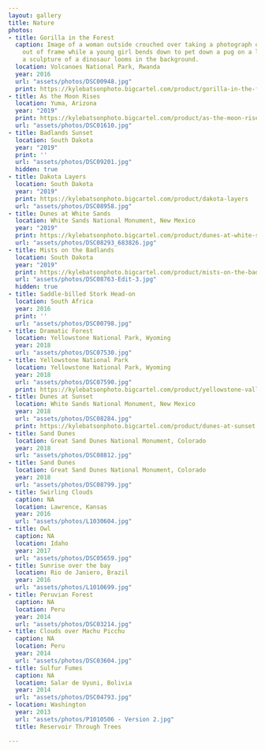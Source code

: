 ```yaml
---
layout: gallery
title: Nature
photos:
- title: Gorilla in the Forest
  caption: Image of a woman outside crouched over taking a photograph of a subject
    out of frame while a young girl bends down to pet down a pug on a leash while
    a sculpture of a dinosaur looms in the background.
  location: Volcanoes National Park, Rwanda
  year: 2016
  url: "assets/photos/DSC00948.jpg"
  print: https://kylebatsonphoto.bigcartel.com/product/gorilla-in-the-forest-rwanda
- title: As the Moon Rises
  location: Yuma, Arizona
  year: "2019"
  print: https://kylebatsonphoto.bigcartel.com/product/as-the-moon-rises
  url: "assets/photos/DSC01610.jpg"
- title: Badlands Sunset
  location: South Dakota
  year: "2019"
  print: ''
  url: "assets/photos/DSC09201.jpg"
  hidden: true
- title: Dakota Layers
  location: South Dakota
  year: "2019"
  print: https://kylebatsonphoto.bigcartel.com/product/dakota-layers
  url: "assets/photos/DSC08958.jpg"
- title: Dunes at White Sands
  location: White Sands National Monument, New Mexico
  year: "2019"
  print: https://kylebatsonphoto.bigcartel.com/product/dunes-at-white-sands
  url: "assets/photos/DSC08293_683826.jpg"
- title: Mists on the Badlands
  location: South Dakota
  year: "2019"
  print: https://kylebatsonphoto.bigcartel.com/product/mists-on-the-badlands
  url: "assets/photos/DSC08763-Edit-3.jpg"
  hidden: true
- title: Saddle-billed Stork Head-on
  location: South Africa
  year: 2016
  print: ''
  url: "assets/photos/DSC00798.jpg"
- title: Dramatic Forest
  location: Yellowstone National Park, Wyoming
  year: 2018
  url: "assets/photos/DSC07530.jpg"
- title: Yellowstone National Park
  location: Yellowstone National Park, Wyoming
  year: 2018
  url: "assets/photos/DSC07590.jpg"
  print: https://kylebatsonphoto.bigcartel.com/product/yellowstone-valley
- title: Dunes at Sunset
  location: White Sands National Monument, New Mexico
  year: 2018
  url: "assets/photos/DSC08284.jpg"
  print: https://kylebatsonphoto.bigcartel.com/product/dunes-at-sunset
- title: Sand Dunes
  location: Great Sand Dunes National Monument, Colorado
  year: 2018
  url: "assets/photos/DSC08812.jpg"
- title: Sand Dunes
  location: Great Sand Dunes National Monument, Colorado
  year: 2018
  url: "assets/photos/DSC08799.jpg"
- title: Swirling Clouds
  caption: NA
  location: Lawrence, Kansas
  year: 2016
  url: "assets/photos/L1030604.jpg"
- title: Owl
  caption: NA
  location: Idaho
  year: 2017
  url: "assets/photos/DSC05659.jpg"
- title: Sunrise over the bay
  location: Rio de Janiero, Brazil
  year: 2016
  url: "assets/photos/L1010699.jpg"
- title: Peruvian Forest
  caption: NA
  location: Peru
  year: 2014
  url: "assets/photos/DSC03214.jpg"
- title: Clouds over Machu Picchu
  caption: NA
  location: Peru
  year: 2014
  url: "assets/photos/DSC03604.jpg"
- title: Sulfur Fumes
  caption: NA
  location: Salar de Uyuni, Bolivia
  year: 2014
  url: "assets/photos/DSC04793.jpg"
- location: Washington
  year: 2013
  url: "assets/photos/P1010506 - Version 2.jpg"
  title: Reservoir Through Trees

---
```

